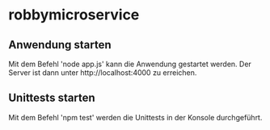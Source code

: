 # robbymicroservice

## Anwendung starten

Mit dem Befehl 'node app.js' kann die Anwendung gestartet werden. Der Server ist dann unter http://localhost:4000 zu erreichen.
 
 ## Unittests starten
 Mit dem Befehl 'npm test' werden die Unittests in der Konsole durchgeführt.